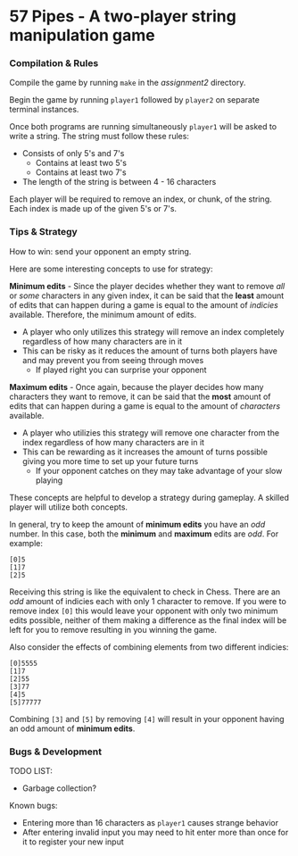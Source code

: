 # 57 Pipes - A two-player string manipulation game

### Compilation & Rules
Compile the game by running `make` in the _assignment2_ directory.

Begin the game by running `player1` followed by `player2` on separate terminal instances.

Once both programs are running simultaneously `player1` will be asked to write a string. The string must follow these rules:
- Consists of only 5's and 7's
  - Contains at least two 5's
  - Contains at least two 7's 
- The length of the string is between 4 - 16 characters 

Each player will be required to remove an index, or chunk, of the string. Each index is made up of the given 5's or 7's.

### Tips & Strategy
How to win: send your opponent an empty string.

Here are some interesting concepts to use for strategy:

**Minimum edits** - Since the player decides whether they want to remove _all_ or _some_ characters in any given index, it can be said that the **least** amount of edits that can happen during a game is equal to the amount of _indicies_ available. Therefore, the minimum amount of edits. 
  - A player who only utilizes this strategy will remove an index completely regardless of how many characters are in it
  - This can be risky as it reduces the amount of turns both players have and may prevent you from seeing through moves
    - If played right you can surprise your opponent

**Maximum edits** - Once again, because the player decides how many characters they want to remove, it can be said that the **most** amount of edits that can happen during a game is equal to the amount of _characters_ available.
  - A player who utilizies this strategy will remove one character from the index regardless of how many characters are in it
  - This can be rewarding as it increases the amount of turns possible giving you more time to set up your future turns
    - If your opponent catches on they may take advantage of your slow playing

These concepts are helpful to develop a strategy during gameplay. A skilled player will utilize both concepts.

In general, try to keep the amount of **minimum edits** you have an _odd_ number. In this case, both the **minimum** and **maximum** edits are _odd_. For example:
```
[0]5
[1]7
[2]5
```
Receiving this string is like the equivalent to check in Chess. There are an _odd_ amount of indicies each with only 1 character to remove. If you were to remove index `[0]` this would leave your opponent with only two minimum edits possible, neither of them making a difference as the final index will be left for you to remove resulting in you winning the game.

Also consider the effects of combining elements from two different indicies:
```
[0]5555
[1]7
[2]55
[3]77
[4]5
[5]77777
```
Combining `[3]` and `[5]` by removing `[4]` will result in your opponent having an odd amount of **minimum edits**.

### Bugs & Development
TODO LIST:
- Garbage collection?

Known bugs:
- Entering more than 16 characters as `player1` causes strange behavior
- After entering invalid input you may need to hit enter more than once for it
  to register your new input
